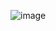 ![image](https://github.com/hoangvu-dot/Budgeting-Tracker/assets/141603999/062e85da-96fd-40ef-be08-619dbab7d67a)
